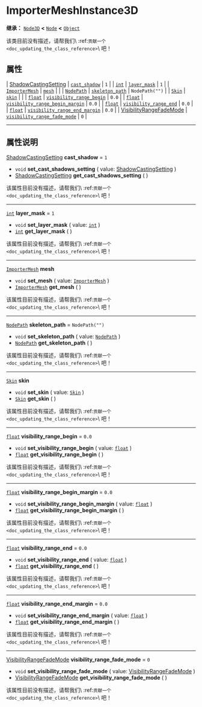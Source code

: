 <!-- ⚠ 请勿编辑本文件 ⚠ -->
<!-- 本文档使用脚本从 WeDot 引擎源码仓库生成。 -->
<!-- 生成脚本：https://github.com/WeDot-Engine/WeDot/tree/4.3/doc/tools/make_md.py； -->
<!-- 原文件：https://github.com/WeDot-Engine/WeDot/tree/4.3/doc/classes/ImporterMeshInstance3D.xml。 -->

<div id="_class_importermeshinstance3d"></div>

# ImporterMeshInstance3D

**继承：** [`Node3D`](class_node3d.md) **<** [`Node`](class_node.md) **<** [`Object`](class_object.md)

该类目前没有描述，请帮我们\ :ref:`贡献一个 <doc_updating_the_class_reference>`\ 吧！

## 属性

| [ShadowCastingSetting](#enum_geometryinstance3d_shadowcastingsetting)       | [`cast_shadow`](#class_importermeshinstance3d_property_cast_shadow)                                     | ``1``            |
| [`int`](class_int.md)                                                       | [`layer_mask`](#class_importermeshinstance3d_property_layer_mask)                                       | ``1``            |
| [`ImporterMesh`](class_importermesh.md)                                     | [`mesh`](#class_importermeshinstance3d_property_mesh)                                                   |                  |
| [`NodePath`](class_nodepath.md)                                             | [`skeleton_path`](#class_importermeshinstance3d_property_skeleton_path)                                 | ``NodePath("")`` |
| [`Skin`](class_skin.md)                                                     | [`skin`](#class_importermeshinstance3d_property_skin)                                                   |                  |
| [`float`](class_float.md)                                                   | [`visibility_range_begin`](#class_importermeshinstance3d_property_visibility_range_begin)               | ``0.0``          |
| [`float`](class_float.md)                                                   | [`visibility_range_begin_margin`](#class_importermeshinstance3d_property_visibility_range_begin_margin) | ``0.0``          |
| [`float`](class_float.md)                                                   | [`visibility_range_end`](#class_importermeshinstance3d_property_visibility_range_end)                   | ``0.0``          |
| [`float`](class_float.md)                                                   | [`visibility_range_end_margin`](#class_importermeshinstance3d_property_visibility_range_end_margin)     | ``0.0``          |
| [VisibilityRangeFadeMode](#enum_geometryinstance3d_visibilityrangefademode) | [`visibility_range_fade_mode`](#class_importermeshinstance3d_property_visibility_range_fade_mode)       | ``0``            |

<!-- rst-class:: classref-section-separator -->

---

## 属性说明

<div id="_class_importermeshinstance3d_property_cast_shadow"></div>

[ShadowCastingSetting](#enum_geometryinstance3d_shadowcastingsetting) **cast_shadow** = ``1`` <div id="class_importermeshinstance3d_property_cast_shadow"></div>

- `void` **set_cast_shadows_setting** ( value: [ShadowCastingSetting](#enum_geometryinstance3d_shadowcastingsetting) )
- [ShadowCastingSetting](#enum_geometryinstance3d_shadowcastingsetting) **get_cast_shadows_setting** ( )

该属性目前没有描述，请帮我们\ :ref:`贡献一个 <doc_updating_the_class_reference>`\ 吧！

<!-- rst-class:: classref-item-separator -->

---

<div id="_class_importermeshinstance3d_property_layer_mask"></div>

[`int`](class_int.md) **layer_mask** = ``1`` <div id="class_importermeshinstance3d_property_layer_mask"></div>

- `void` **set_layer_mask** ( value: [`int`](class_int.md) )
- [`int`](class_int.md) **get_layer_mask** ( )

该属性目前没有描述，请帮我们\ :ref:`贡献一个 <doc_updating_the_class_reference>`\ 吧！

<!-- rst-class:: classref-item-separator -->

---

<div id="_class_importermeshinstance3d_property_mesh"></div>

[`ImporterMesh`](class_importermesh.md) **mesh** <div id="class_importermeshinstance3d_property_mesh"></div>

- `void` **set_mesh** ( value: [`ImporterMesh`](class_importermesh.md) )
- [`ImporterMesh`](class_importermesh.md) **get_mesh** ( )

该属性目前没有描述，请帮我们\ :ref:`贡献一个 <doc_updating_the_class_reference>`\ 吧！

<!-- rst-class:: classref-item-separator -->

---

<div id="_class_importermeshinstance3d_property_skeleton_path"></div>

[`NodePath`](class_nodepath.md) **skeleton_path** = ``NodePath("")`` <div id="class_importermeshinstance3d_property_skeleton_path"></div>

- `void` **set_skeleton_path** ( value: [`NodePath`](class_nodepath.md) )
- [`NodePath`](class_nodepath.md) **get_skeleton_path** ( )

该属性目前没有描述，请帮我们\ :ref:`贡献一个 <doc_updating_the_class_reference>`\ 吧！

<!-- rst-class:: classref-item-separator -->

---

<div id="_class_importermeshinstance3d_property_skin"></div>

[`Skin`](class_skin.md) **skin** <div id="class_importermeshinstance3d_property_skin"></div>

- `void` **set_skin** ( value: [`Skin`](class_skin.md) )
- [`Skin`](class_skin.md) **get_skin** ( )

该属性目前没有描述，请帮我们\ :ref:`贡献一个 <doc_updating_the_class_reference>`\ 吧！

<!-- rst-class:: classref-item-separator -->

---

<div id="_class_importermeshinstance3d_property_visibility_range_begin"></div>

[`float`](class_float.md) **visibility_range_begin** = ``0.0`` <div id="class_importermeshinstance3d_property_visibility_range_begin"></div>

- `void` **set_visibility_range_begin** ( value: [`float`](class_float.md) )
- [`float`](class_float.md) **get_visibility_range_begin** ( )

该属性目前没有描述，请帮我们\ :ref:`贡献一个 <doc_updating_the_class_reference>`\ 吧！

<!-- rst-class:: classref-item-separator -->

---

<div id="_class_importermeshinstance3d_property_visibility_range_begin_margin"></div>

[`float`](class_float.md) **visibility_range_begin_margin** = ``0.0`` <div id="class_importermeshinstance3d_property_visibility_range_begin_margin"></div>

- `void` **set_visibility_range_begin_margin** ( value: [`float`](class_float.md) )
- [`float`](class_float.md) **get_visibility_range_begin_margin** ( )

该属性目前没有描述，请帮我们\ :ref:`贡献一个 <doc_updating_the_class_reference>`\ 吧！

<!-- rst-class:: classref-item-separator -->

---

<div id="_class_importermeshinstance3d_property_visibility_range_end"></div>

[`float`](class_float.md) **visibility_range_end** = ``0.0`` <div id="class_importermeshinstance3d_property_visibility_range_end"></div>

- `void` **set_visibility_range_end** ( value: [`float`](class_float.md) )
- [`float`](class_float.md) **get_visibility_range_end** ( )

该属性目前没有描述，请帮我们\ :ref:`贡献一个 <doc_updating_the_class_reference>`\ 吧！

<!-- rst-class:: classref-item-separator -->

---

<div id="_class_importermeshinstance3d_property_visibility_range_end_margin"></div>

[`float`](class_float.md) **visibility_range_end_margin** = ``0.0`` <div id="class_importermeshinstance3d_property_visibility_range_end_margin"></div>

- `void` **set_visibility_range_end_margin** ( value: [`float`](class_float.md) )
- [`float`](class_float.md) **get_visibility_range_end_margin** ( )

该属性目前没有描述，请帮我们\ :ref:`贡献一个 <doc_updating_the_class_reference>`\ 吧！

<!-- rst-class:: classref-item-separator -->

---

<div id="_class_importermeshinstance3d_property_visibility_range_fade_mode"></div>

[VisibilityRangeFadeMode](#enum_geometryinstance3d_visibilityrangefademode) **visibility_range_fade_mode** = ``0`` <div id="class_importermeshinstance3d_property_visibility_range_fade_mode"></div>

- `void` **set_visibility_range_fade_mode** ( value: [VisibilityRangeFadeMode](#enum_geometryinstance3d_visibilityrangefademode) )
- [VisibilityRangeFadeMode](#enum_geometryinstance3d_visibilityrangefademode) **get_visibility_range_fade_mode** ( )

该属性目前没有描述，请帮我们\ :ref:`贡献一个 <doc_updating_the_class_reference>`\ 吧！

[^virtual]: 本方法通常需要用户覆盖才能生效。
[^const]: 本方法无副作用，不会修改该实例的任何成员变量。
[^vararg]: 本方法除了能接受在此处描述的参数外，还能够继续接受任意数量的参数。
[^constructor]: 本方法用于构造某个类型。
[^static]: 调用本方法无需实例，可直接使用类名进行调用。
[^operator]: 本方法描述的是使用本类型作为左操作数的有效运算符。
[^bitfield]: 这个值是由下列位标志构成位掩码的整数。
[^void]: 无返回值。
